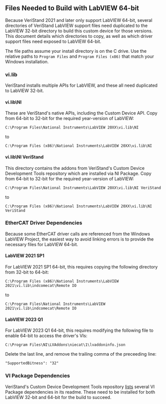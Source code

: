 ## Files Needed to Build with LabVIEW 64-bit
Because VeriStand 2021 and later only support LabVIEW 64-bit, several directories of VeriStand LabVIEW support files need duplicated to the LabVIEW 32-bit directory to build this custom device for those versions. This document details which directories to copy, as well as which driver support files need exposed to LabVIEW 64-bit.

The file paths assume your install directory is on the C drive. Use the relative paths to `Program Files` and `Program Files (x86)` that match your Windows installation.

### vi.lib
VeriStand installs multiple APIs for LabVIEW, and these all need duplicated to LabVIEW 32-bit.

#### vi.lib\NI
These are VeriStand's native APIs, including the Custom Device API. Copy from 64-bit to 32-bit for the required year-version of LabVIEW:

```
C:\Program Files\National Instruments\LabVIEW 20XX\vi.lib\NI
```

to

```
C:\Program Files (x86)\National Instruments\LabVIEW 20XX\vi.lib\NI
```

#### vi.lib\NI VeriStand
This directory contains the addons from VeriStand's Custom Device Development Tools repository which are installed via NI Package. Copy from 64-bit to 32-bit for the required year-version of LabVIEW:

```
C:\Program Files\National Instruments\LabVIEW 20XX\vi.lib\NI VeriStand
```

to

```
C:\Program Files (x86)\National Instruments\LabVIEW 20XX\vi.lib\NI VeriStand
```

### EtherCAT Driver Dependencies
Because some EtherCAT driver calls are referenced from the Windows LabVIEW Project, the easiest way to avoid linking errors is to provide the necessary files for LabVIEW 64-bit.

#### LabVIEW 2021 SP1
For LabVIEW 2021 SP1 64-bit, this requires copying the following directory from 32-bit to 64-bit:

```
C:\Program Files (x86)\National Instruments\LabVIEW 2021\vi.lib\indcomecat\Remote IO
```

to

```
C:\Program Files\National Instruments\LabVIEW 2021\vi.lib\indcomecat\Remote IO
```

#### LabVIEW 2023 Q1
For LabVIEW 2023 Q1 64-bit, this requires modifying the following file to enable 64-bit to access the driver's VIs:

```
C:\Program Files\NI\LVAddons\niecat\1\lvaddoninfo.json
```

Delete the last line, and remove the trailing comma of the preceeding line:

```
"SupportedBitness": "32"
```

### VI Package Dependencies
VeriStand's Custom Device Development Tools repository [lists](https://github.com/ni/niveristand-custom-device-development-tools#vi-package-manager-hosted-on-the-labview-tools-network) several VI Package dependencies in its readme. These need to be installed for both LabVIEW 32-bit and 64-bit for the build to succeed.
